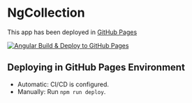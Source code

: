 # NgCollection

This app has been deployed in [GitHub Pages](https://elwyncrestha.github.io/ng-collection)

[![Angular Build & Deploy to GitHub Pages](https://github.com/elwyncrestha/ng-collection/actions/workflows/main.yml/badge.svg?branch=master)](https://github.com/elwyncrestha/ng-collection/actions/workflows/main.yml)

## Deploying in GitHub Pages Environment

* Automatic: CI/CD is configured.
* Manually: Run `npm run deploy`.
